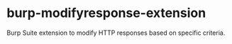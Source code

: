 # burp-modifyresponse-extension
Burp Suite extension to modify HTTP responses based on specific criteria.
